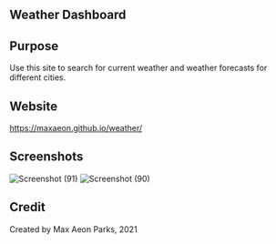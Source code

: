 ## Weather Dashboard

## Purpose
Use this site to search for current weather and weather forecasts for different cities.

## Website
https://maxaeon.github.io/weather/

## Screenshots
![Screenshot (91)](https://user-images.githubusercontent.com/87254760/130879491-0af064ea-658b-4a9f-8102-254bbb0c7556.png)
![Screenshot (90)](https://user-images.githubusercontent.com/87254760/130879493-ef9f0d35-3b64-45e0-beff-4c76f189db93.png)

## Credit
Created by Max Aeon Parks, 2021



